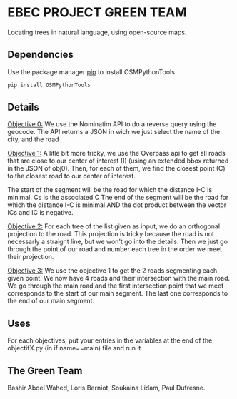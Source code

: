 # EBEC PROJECT GREEN TEAM

Locating trees in natural language, using open-source maps.

## Dependencies

Use the package manager [pip](https://pip.pypa.io/en/stable/) to install OSMPythonTools
```bash
pip install OSMPythonTools
```

## Details

<u>Objective 0:</u>
We use the Nominatim API to do a reverse query using the geocode. The API returns a JSON 
in wich we just select the name of the city, and the road

<u>Objective 1:</u>
A litle bit more tricky, we use the Overpass api to get all roads 
that are close to our center of interest (I) (using an extended bbox returned in the JSON of obj0).
Then, for each of them, we find the closest point (C) to the closest road to our center of interest.


The start of the segment will be the road for which the distance I-C is minimal. Cs is the associated C
The end of the segment will be the road for which the distance I-C is minimal 
AND the dot product between the vector ICs and IC is negative.


<u>Objective 2:</u>
For each tree of the list given as input, we do an orthogonal projection to the road. 
This projection is tricky because the road is not necessarly a straight line, 
but we won't go into the details.
Then we just go through the point of our road and number each tree in the order we meet their projection.

<u>Objective 3:</u>
We use the objective 1 to get the 2 roads segmenting each given point. 
We now have 4 roads and their intersection with the main road.
We go through the main road and the first intersection point that we meet corresponds to the start of our main segment.
The last one corresponds to the end of our main segment.

## Uses

For each objectives, put your entries in the variables at the end of the objectifX.py (in if name==main) file and run it

## The Green Team

Bashir Abdel Wahed,
Loris Berniot,
Soukaina Lidam,
Paul Dufresne.
